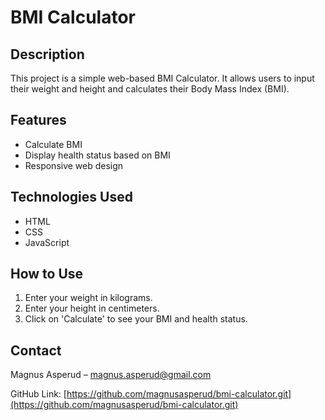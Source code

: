 # BMI Calculator

## Description
This project is a simple web-based BMI Calculator. It allows users to input their weight and height and calculates their Body Mass Index (BMI).

## Features
- Calculate BMI
- Display health status based on BMI
- Responsive web design

## Technologies Used
- HTML
- CSS
- JavaScript

## How to Use
1. Enter your weight in kilograms.
2. Enter your height in centimeters.
3. Click on 'Calculate' to see your BMI and health status.

## Contact
Magnus Asperud – [magnus.asperud@gmail.com](mailto:magnus.asperud@gmail.com)

GitHub Link: [https://github.com/magnusasperud/bmi-calculator.git](https://github.com/magnusasperud/bmi-calculator.git)
